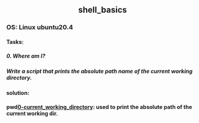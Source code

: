 ## <div align="center">shell_basics</div>
### OS: Linux ubuntu20.4

#### Tasks:

##### 0. Where am I?
##### Write a script that prints the absolute path name of the current working directory.
#### solution:
#### pwd[0-current_working_directory](https://github.com/mideactive/alx-system_engineering-devops/blob/master/0x00-shell_basics/0-current_working_directory): used to print the absolute path of the current working dir.
  
